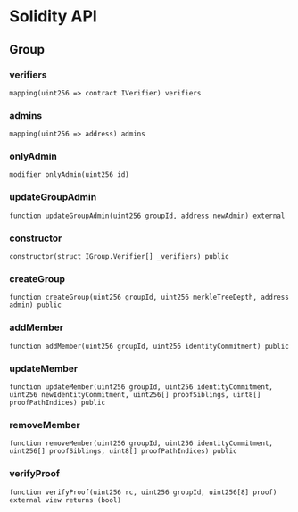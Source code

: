 # Solidity API

## Group

### verifiers

```solidity
mapping(uint256 => contract IVerifier) verifiers
```

### admins

```solidity
mapping(uint256 => address) admins
```

### onlyAdmin

```solidity
modifier onlyAdmin(uint256 id)
```

### updateGroupAdmin

```solidity
function updateGroupAdmin(uint256 groupId, address newAdmin) external
```

### constructor

```solidity
constructor(struct IGroup.Verifier[] _verifiers) public
```

### createGroup

```solidity
function createGroup(uint256 groupId, uint256 merkleTreeDepth, address admin) public
```

### addMember

```solidity
function addMember(uint256 groupId, uint256 identityCommitment) public
```

### updateMember

```solidity
function updateMember(uint256 groupId, uint256 identityCommitment, uint256 newIdentityCommitment, uint256[] proofSiblings, uint8[] proofPathIndices) public
```

### removeMember

```solidity
function removeMember(uint256 groupId, uint256 identityCommitment, uint256[] proofSiblings, uint8[] proofPathIndices) public
```

### verifyProof

```solidity
function verifyProof(uint256 rc, uint256 groupId, uint256[8] proof) external view returns (bool)
```

